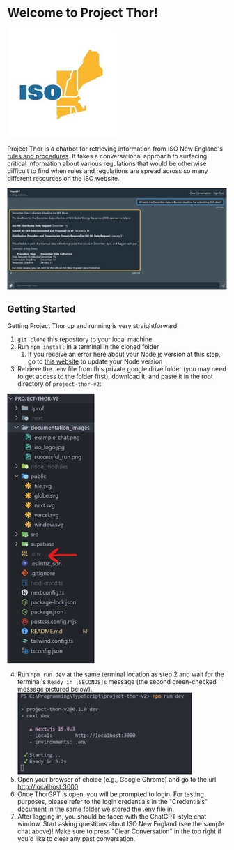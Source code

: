# Welcome to Project Thor!

<img src="documentation_images/iso_logo.jpg" alt="ISO New England's Logo" width="250" />

Project Thor is a chatbot for retrieving information from ISO New England's [rules and procedures](https://www.iso-ne.com/participate/rules-procedures). It takes a conversational approach to surfacing critical information about various regulations that would be otherwise difficult to find when rules and regulations are spread across so many different resources on the ISO website.

<!-- TODO: add better example image, this answer may be slightly incorrect. -->
<img src="documentation_images/example_chat.png" alt="An image of an example query with the chatbot asking about the December data collection deadline for submitting DER data" width="800" />

## Getting Started

Getting Project Thor up and running is very straightforward:

1. `git clone` this repository to your local machine
2. Run `npm install` in a terminal in the cloned folder
   1. If you receive an error here about your Node.js version at this step, go to [this website](https://nodejs.org/en) to update your Node version
3. Retrieve the `.env` file from this private google drive folder (you may need to get access to the folder first), download it, and paste it in the root directory of `project-thor-v2`:

<img src="documentation_images/env_placement.png" alt="An image showing where to place the .env file in the folder structure" width=200/>

4. Run `npm run dev` at the same terminal location as step 2 and wait for the terminal's `Ready in [SECONDS]s` message (the second green-checked message pictured below).
<br /><img src="documentation_images/successful_run.png" alt="A picture of the result of running `npm run dev` in a Visual Studio Code terminal" width="400" />
5. Open your browser of choice (e.g., Google Chrome) and go to the url [http://localhost:3000](http://localhost:3000)
6. Once ThorGPT is open, you will be prompted to login. For testing purposes, please refer to the login credentials in the "Credentials" document in the [same folder we stored the .env file in](https://drive.google.com/drive/folders/1PrpMbe5DQK8nIjpgg_kb3dzP70Vpoco1?usp=sharing).
7. After logging in, you should be faced with the ChatGPT-style chat window. Start asking questions about ISO New England (see the sample chat above)! Make sure to press "Clear Conversation" in the top right if you'd like to clear any past conversation.
